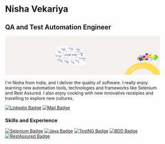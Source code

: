 # Nisha Vekariya
## QA and Test Automation Engineer
![QA and Test Automation Engineer](https://github.com/NisVek-Automation/NisVek-Automation/blob/main/LinkedIn-background.gif)

I'm Nisha from India, and I deliver the quality of software. I really enjoy learning new automation tools, technologies and frameworks like Selenium and Rest Assured. I also enjoy cooking with new innovative receipies and travelling to explore new cultures.

[![Linkedin Badge](https://img.shields.io/badge/-Nisha.Vekariya-0e76a8?style=flat&labelColor=0e76a8&logo=linkedin&logoColor=white)](https://www.linkedin.com/in/nisha-vekariya/) [![Mail Badge](https://img.shields.io/badge/-Nisha.Vekariya-c0392b?style=flat&labelColor=c0395b&logo=gmail&logoColor=white)](mailto:nisha.vekariya@gmail.com)

### Skills and Experience

[![Selenium Badge](https://img.shields.io/badge/-Selenium-61DBFB?style=for-the-badge&labelColor=black&logo=selenium&logoColor=61DBFB)](#) 
[![Java Badge](https://img.shields.io/badge/-Java-F0DB4F?style=for-the-badge&labelColor=black&logo=java&logoColor=F0DB4F)](#) 
[![TestNG Badge](https://img.shields.io/badge/-TestNG-007acc?style=for-the-badge&labelColor=black&logo=testng&logoColor=007acc)](#) 
[![BDD Badge](https://img.shields.io/badge/-BDD-3C873A?style=for-the-badge&labelColor=black&logo=BDD&logoColor=3C873A)](#) 
[![RestAssured Badge](https://img.shields.io/badge/-RestAssured-e535ab?style=for-the-badge&labelColor=black&logo=restassured&logoColor=e535ab)](#)
  
  
